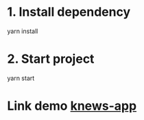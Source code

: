 # 1. Install dependency
yarn install
# 2. Start project
yarn start

# Link demo [knews-app](https://khangndit.github.io/knews-app/)
